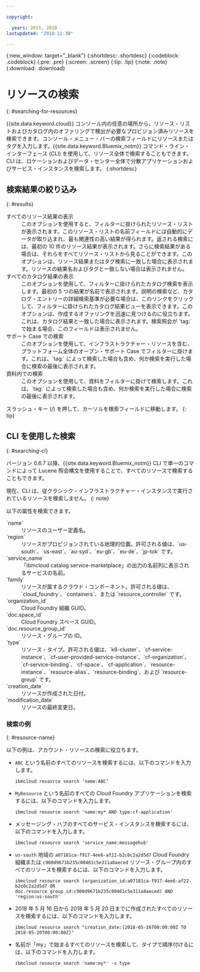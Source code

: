```yaml
---

copyright:

  years: 2015, 2018
lastupdated: "2018-11-30"

---
```


{:new_window: target="_blank"}
{:shortdesc: .shortdesc}
{:codeblock: .codeblock}
{:pre: .pre}
{:screen: .screen}
{:tip: .tip}
{:note: .note}
{:download: .download}


# リソースの検索
{: #searching-for-resources}

{{site.data.keyword.cloud}} コンソール内の任意の場所から、リソース・リストおよびカタログ内のオファリングで検出が必要なプロビジョン済みリソースを検索できます。コンソール・メニュー・バーの検索フィールドにリソースまたはタグを入力します。{{site.data.keyword.Bluemix_notm}} コマンド・ライン・インターフェース (CLI) を使用して、リソース全体で検索することもできます。CLI は、ロケーションおよびデータ・センター全体で分散アプリケーションおよびサービス・インスタンスを検索します。
{:shortdesc}

## 検索結果の絞り込み
{: #results}

<dl>
<dt>すべてのリソース結果の表示</dt>
<dd>このオプションを使用すると、フィルターに掛けられたリソース・リストが表示されます。このリソース・リストの名前フィールドには自動的にデータが取り込まれ、最も関連性の高い結果が得られます。返される検索には、最初の 10 件のリソース結果が表示されます。さらに検索結果がある場合は、それらをすべてリソース・リストから見ることができます。このオプションは、リソース結果またはタグ検索に一致した場合に表示されます。リソースの結果名およびタグと一致しない場合は表示されません。</dd>
<dt>すべてのカタログ結果の表示</dt>
<dd>このオプションを使用して、フィルターに掛けられたカタログ検索を表示します。最初の 5 つの結果が名前で表示されます。説明の検索など、カタログ・エントリーの詳細検索基準が必要な場合は、このリンクをクリックして、フィルターに掛けられたカタログ結果ビューを表示できます。このオプションは、作成するオファリングを迅速に見つけるのに役立ちます。これは、カタログ結果と一致した場合に表示されます。検索照会が `tag:` で始まる場合、このフィールドは表示されません。</dd>
<dt>サポート Case での検索</dt>
<dd>このオプションを使用して、インフラストラクチャー・リソースを含む、プラットフォーム全体のオープン・サポート Case でフィルターに掛けます。これは、`tag:` によって検索した場合も含め、何か検索を実行した場合に検索の最後に表示されます。</dd>
<dt>資料内での検索</dt>
<dd>このオプションを使用して、資料をフィルターに掛けて検索します。これは、`tag:` によって検索した場合も含め、何か検索を実行した場合に検索の最後に表示されます。</dd>
</dl>

スラッシュ・キー (/) を押して、カーソルを検索フィールドに移動します。
{: tip}


## CLI を使用した検索
{: #searching-cl}

バージョン 0.6.7 以降、{{site.data.keyword.Bluemix_notm}} CLI で単一のコマンドによって Lucene 照会構文を使用することで、すべてのリソースで検索することもできます。 

  現在、CLI は、従クラシック・インフラストラクチャー・インスタンスで実行されているリソースを検索しません。
  {: note}

以下の属性を検索できます。 

<dl>
<dt>`name`</dt>
<dd> リソースのユーザー定義名。</dd>
<dt>`region`</dt>
<dd>リソースがプロビジョンされている地理的位置。許可される値は、`us-south`、`us-east`、`au-syd`、`eu-gb`、`eu-de`、`jp-tok` です。</dd>
<dt>`service_name`</dt>
<dd>「ibmcloud catalog service-marketplace」の出力の名前列に表示されるサービスの名前。</dd>
<dt>`family`</dt>
<dd>リソースが属するクラウド・コンポーネント。許可される値は、`cloud_foundry`、`containers`、または `resource_controller` です。</dd>
<dt>`organization_id`</dt>
<dd>Cloud Foundry 組織 GUID。</dd>
<dt>`doc.space_id`</dt>
<dd>Cloud Foundry スペース GUID。</dd>
<dt>`doc.resource_group_id`</dt>
<dd>リソース・グループの ID。</dd>
<dt>`type`</dt>
<dd>リソース・タイプ。許可される値は、`k8-cluster`、`cf-service-instance`、`cf-user-provided-service-instance`、`cf-organization`、`cf-service-binding`、`cf-space`、`cf-application`、`resource-instance`、`resource-alias`、`resource-binding`、および `resource-group` です。</dd>
<dt>`creation_date`</dt>
<dd>リソースが作成された日付。</dd>
<dt>`modification_date`</dt>
<dd> リソースの最終変更日。</dd>
</dl>

### 検索の例
{: #resource-name}

以下の例は、アカウント・リソースの検索に役立ちます。

* `ABC` という名前のすべてのリソースを検索するには、以下のコマンドを入力します。

    `ibmcloud resource search ‘name:ABC’`

* `MyResource` という名前のすべての Cloud Foundry アプリケーションを検索するには、以下のコマンドを入力します。

    `ibmcloud resource search 'name:my* AND type:cf-application'
`

* メッセージング・ハブのすべてのサービス・インスタンスを検索するには、以下のコマンドを入力します。

    `ibmcloud resource search 'service_name:messagehub'`

* `us-south` 地域の `a07181ca-f917-4ee6-af22-b2c0c2a2d5d7` Cloud Foundry 組織または `c900d9671b235c00461c5e311a8aeced` リソース・グループ内のすべてのリソースを検索するには、以下のコマンドを入力します。

    `ibmcloud resource search (organization_id:a07181ca-f917-4ee6-af22-b2c0c2a2d5d7 OR doc.resource_group_id:c900d9671b235c00461c5e311a8aeced) AND 'region:us-south'`

* 2018 年 5 月 16 日から 2018 年 5 月 20 日までに作成されたすべてのリソースを検索するには、以下のコマンドを入力します。

    `ibmcloud resource search "creation_date:[2018-05-16T00:00:00Z TO 2018-05-20T00:00:00Z]"`
    
* 名前が「my」で始まるすべてのリソースを検索して、タイプで順序付けるには、以下のコマンドを入力します。

    `ibmcloud resource search 'name:my*' -s type`


